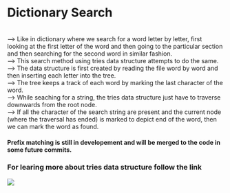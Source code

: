 <h1>Dictionary Search</h1>

<br> --> Like in dictionary where we search for a word letter by letter, first looking at the first letter of the word and then going to the particular section and then searching for the second word in similar fashion.<br>
 --> This search method using tries data structure attempts to do the same.<br>
 --> The data structure is first created by reading the file word by word and then inserting each letter into the tree.<br>
 --> The tree keeps a track of each word by marking the last character of the word.<br>
 --> While seaching for a string, the tries data structure just have to traverse downwards from the root node.<br>
 --> If all the character of the search string are present and the current node (where the traversal has ended) is marked to depict end of the word, then we can mark the word as found.<br>

<h4> Prefix matching is still in developement and will be merged to the code in some future commits.</h4>

### For learing more about tries data structure follow the link

<a href="https://www.geeksforgeeks.org/trie-insert-and-search/" target="blank"><img src="https://img.shields.io/badge/-https%3A%2F%2Fwww.geeksforgeeks.org%2Ftrie--insert--and--search%2F-brightgreen" /></a>
